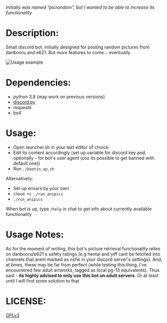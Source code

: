 *Initially was named "picrandom", but I wanted to be able to increase its functionality*

# Description:

Small discord bot, initially designed for posting random pictures from danbooru and e621. But more features to come... eventually

![Usage example](https://i.fiery.me/0wark.png?raw=true)

# Dependencies:

- python 3.8 (may work on previous versions)
- [discord.py](https://github.com/Rapptz/discord.py)
- requests
- bs4

# Usage:

- Open launcher.sh in your text editor of choice
- Edit its content accordingly (set up variable for discord key and, optionally - for bot's user agent (coz its possible to get banned with default one))
- Run `./bootin_up.sh`

Alternatively:
- Set up envars by your own
- `chmod +x ./run_anipics`
- `./run_anipics`

When bot is up, type `/help` in chat to get info about currently available functionality

# Usage Notes:

As for the moment of writing, this bot's picture retrieval functionality relies on danbooru/e621's safety ratings (e.g hentai and yiff cant be fetched into channels that arent marked as nsfw in your discord server's settings). And, at times, these may be far from perfect (while testing this thing, I've encountered few adult artworks, tagged as local pg-13 equivalents). Thus said - **its highly advised to only use this bot on adult servers**. Or at least until I will find some solution to that

# LICENSE:

[GPLv3](LICENSE)
